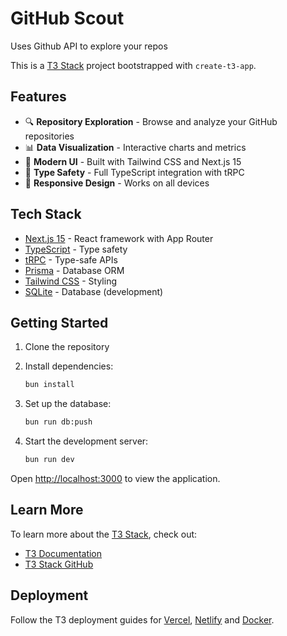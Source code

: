 # GitHub Scout

Uses Github API to explore your repos

This is a [T3 Stack](https://create.t3.gg/) project bootstrapped with `create-t3-app`.

## Features

- 🔍 **Repository Exploration** - Browse and analyze your GitHub repositories
- 📊 **Data Visualization** - Interactive charts and metrics
- 🎨 **Modern UI** - Built with Tailwind CSS and Next.js 15
- 🚀 **Type Safety** - Full TypeScript integration with tRPC
- 📱 **Responsive Design** - Works on all devices

## Tech Stack

- [Next.js 15](https://nextjs.org) - React framework with App Router
- [TypeScript](https://typescriptlang.org) - Type safety
- [tRPC](https://trpc.io) - Type-safe APIs
- [Prisma](https://prisma.io) - Database ORM
- [Tailwind CSS](https://tailwindcss.com) - Styling
- [SQLite](https://sqlite.org) - Database (development)

## Getting Started

1. Clone the repository
2. Install dependencies:
   ```bash
   bun install
   ```

3. Set up the database:
   ```bash
   bun run db:push
   ```

4. Start the development server:
   ```bash
   bun run dev
   ```

Open [http://localhost:3000](http://localhost:3000) to view the application.

## Learn More

To learn more about the [T3 Stack](https://create.t3.gg/), check out:

- [T3 Documentation](https://create.t3.gg/)
- [T3 Stack GitHub](https://github.com/t3-oss/create-t3-app)

## Deployment

Follow the T3 deployment guides for [Vercel](https://create.t3.gg/en/deployment/vercel), [Netlify](https://create.t3.gg/en/deployment/netlify) and [Docker](https://create.t3.gg/en/deployment/docker).